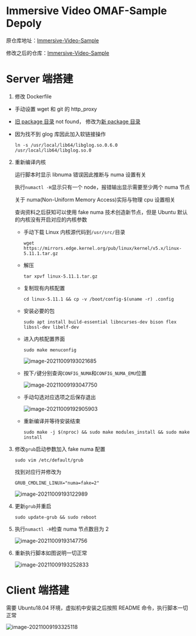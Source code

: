 # Immersive Video OMAF-Sample Depoly


原仓库地址：[Immersive-Video-Sample](https://github.com/OpenVisualCloud/Immersive-Video-Sample)

修改之后的仓库：[Immersive-Video-Sample](https://github.com/ayamir/Immersive-Video-Sample)

# Server 端搭建

1. 修改 Dockerfile

- 手动设置 wget 和 git 的 http_proxy

- [旧 package 目录](https://download-ib01.fedoraproject.org/pub/epel/7/x86_64/Packages/e/epel-release-7-13.noarch.rpm) not found，
  修改为[新 package 目录](https://rpmfind.net/linux/epel/7/aarch64/Packages/e/epel-release-7-12.noarch.rpm)

- 因为找不到 glog 库因此加入软链接操作

  ```shell
  ln -s /usr/local/lib64/libglog.so.0.6.0 /usr/local/lib64/libglog.so.0
  ```

2. 重新编译内核

   运行脚本时显示 libnuma 错误因此推断与 numa 设置有关

   执行`numactl -H`显示只有一个 node，报错输出显示需要至少两个 numa 节点

   关于 numa(Non-Uniform Memory Access)实际与物理 cpu 设置相关

   查询资料之后获知可以使用 fake
   numa 技术创造新节点，但是 Ubuntu 默认的内核没有开启对应的内核参数

   - 手动下载 Linux 内核源代码到`/usr/src/`目录

     ```shell
     wget https://mirrors.edge.kernel.org/pub/linux/kernel/v5.x/linux-5.11.1.tar.gz
     ```

   - 解压

     ```shell
     tar xpvf linux-5.11.1.tar.gz
     ```

   - 复制现有内核配置

     ```shell
     cd linux-5.11.1 && cp -v /boot/config-$(uname -r) .config
     ```

   - 安装必要的包

     ```shell
     sudo apt install build-essential libncurses-dev bison flex libssl-dev libelf-dev
     ```

   - 进入内核配置界面

     ```shell
     sudo make menuconfig
     ```

     ![image-20211009193021685](./images/image-20211009193021685.png)

   - 按下`/`键分别查询`CONFIG_NUMA`和`CONFIG_NUMA_EMU`位置

     ![image-20211009193047750](./images/image-20211009193047750.png)

   - 手动勾选对应选项之后保存退出

     ![image-20211009192905903](./images/image-20211009192905903.png)

   - 重新编译并等待安装结束

     ```shell
     sudo make -j $(nproc) && sudo make modules_install && sudo make install
     ```

3. 修改`grub`启动参数加入 fake numa 配置

   ```shell
   sudo vim /etc/default/grub
   ```

   找到对应行并修改为

   ```shell
   GRUB_CMDLINE_LINUX="numa=fake=2"
   ```

   ![image-20211009193122989](./images/image-20211009193122989.png)

4. 更新`grub`并重启

   ```shell
   sudo update-grub && sudo reboot
   ```

5. 执行`numactl -H`检查 numa 节点数目为 2

   ![image-20211009193147756](./images/image-20211009193147756.png)

6. 重新执行脚本如图说明一切正常

   ![image-20211009193252833](./images/image-20211009193252833.png)

# Client 端搭建

需要 Ubuntu18.04 环境，虚拟机中安装之后按照 README 命令，执行脚本一切正常

![image-20211009193325118](./images/image-20211009193325118.png)

